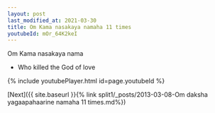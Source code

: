```yaml
---
layout: post
last_modified_at: 2021-03-30
title: Om Kama nasakaya namaha 11 times
youtubeId: mOr_64K2keI
---
```

 
 
Om Kama nasakaya nama 
 
 -  Who killed the God of love 
 
  
 
  
 
 
 
 
 
 


{% include youtubePlayer.html id=page.youtubeId %}
 
[Next]({{ site.baseurl }}{% link  split1/_posts/2013-03-08-Om daksha yagaapahaarine namaha 11 times.md%})
 
